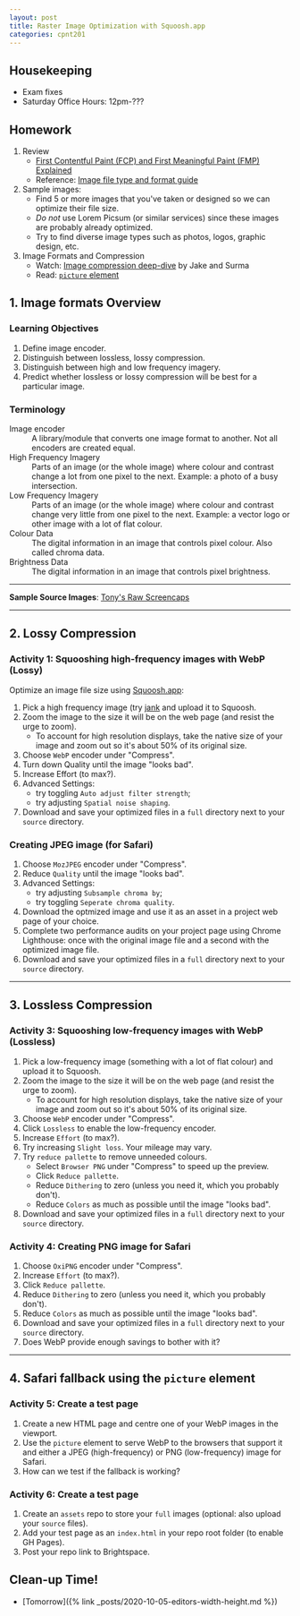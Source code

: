 ```yaml
---
layout: post
title: Raster Image Optimization with Squoosh.app
categories: cpnt201
---
```

## Housekeeping
- Exam fixes
- Saturday Office Hours: 12pm-???

## Homework
1. Review
    - [First Contentful Paint (FCP) and First Meaningful Paint (FMP) Explained](https://www.acmethemes.com/blog/first-contentful-paint-and-first-meaningful-paint/)
    - Reference: [Image file type and format guide](https://developer.mozilla.org/en-US/docs/Web/Media/Formats/Image_types)
2. Sample images: 
    - Find 5 or more images that you've taken or designed so we can optimize their file size. 
    - _Do not_ use Lorem Picsum (or similar services) since these images are probably already optimized.
    - Try to find diverse image types such as photos, logos, graphic design, etc.
3. Image Formats and Compression
    - Watch: [Image compression deep-dive](https://youtu.be/F1kYBnY6mwg) by Jake and Surma
    - Read: [`picture` element](https://developer.mozilla.org/en-US/docs/Web/HTML/Element/picture)

## 1. Image formats Overview
### Learning Objectives
1. Define image encoder.
2. Distinguish between lossless, lossy compression.
3. Distinguish between high and low frequency imagery.
4. Predict whether lossless or lossy compression will be best for a particular image.

### Terminology
<dl>
  <dt>Image encoder</dt>
  <dd>A library/module that converts one image format to another. Not all encoders are created equal.</dd>
  <dt>High Frequency Imagery</dt>
  <dd>Parts of an image (or the whole image) where colour and contrast change a lot from one pixel to the next. Example: a photo of a busy intersection.</dd>
  <dt>Low Frequency Imagery</dt>
  <dd>Parts of an image (or the whole image) where colour and contrast change very little from one pixel to the next. Example: a vector logo or other image with a lot of flat colour.</dd>
  <dt>Colour Data</dt>
  <dd>The digital information in an image that controls pixel colour. Also called chroma data.</dd>
  <dt>Brightness Data</dt>
  <dd>The digital information in an image that controls pixel brightness.</dd>
</dl>

---

**Sample Source Images**: [Tony's Raw Screencaps](https://github.com/sait-wbdv/assets/)

---

## 2. Lossy Compression
### Activity 1: Squooshing high-frequency images with WebP (Lossy)
Optimize an image file size using [Squoosh.app](https://squoosh.app/):
1. Pick a high frequency image (try [jank](https://github.com/sait-wbdv/assets/blob/main/images/source/jank.png) and upload it to Squoosh.
2. Zoom the image to the size it will be on the web page (and resist the urge to zoom).
    - To account for high resolution displays, take the native size of your image and zoom out so it's about 50% of its original size.
3. Choose `WebP` encoder under "Compress".
4. Turn down Quality until the image "looks bad".
5. Increase Effort (to max?).
6. Advanced Settings: 
    - try toggling `Auto adjust filter strength`;
    - try adjusting `Spatial noise shaping`.
7. Download and save your optimized files in a `full` directory next to your `source` directory.

### Creating JPEG image (for Safari)
1. Choose `MozJPEG` encoder under "Compress".
2. Reduce `Quality` until the image "looks bad".
3. Advanced Settings:
    - try adjusting `Subsample chroma by`;
    - try toggling `Seperate chroma quality`.
4. Download the optmized image and use it as an asset in a project web page of your choice.
5. Complete two performance audits on your project page using Chrome Lighthouse: once with the original image file and a second with the optimized image file.
6. Download and save your optimized files in a `full` directory next to your `source` directory.

---

## 3. Lossless Compression
### Activity 3: Squooshing low-frequency images with WebP (Lossless)
1. Pick a low-frequency image (something with a lot of flat colour) and upload it to Squoosh.
2. Zoom the image to the size it will be on the web page (and resist the urge to zoom).
    - To account for high resolution displays, take the native size of your image and zoom out so it's about 50% of its original size.
3. Choose `WebP` encoder under "Compress".
4. Click `Lossless` to enable the low-frequency encoder.
5. Increase `Effort` (to max?).
6. Try increasing `Slight loss`. Your mileage may vary.
7. Try `reduce pallette` to remove unneeded colours.
    - Select `Browser PNG` under "Compress" to speed up the preview.
    - Click `Reduce pallette`.
    - Reduce `Dithering` to zero (unless you need it, which you probably don't).
    - Reduce `Colors` as much as possible until the image "looks bad".
8. Download and save your optimized files in a `full` directory next to your `source` directory.

### Activity 4: Creating PNG image for Safari
1. Choose `OxiPNG` encoder under "Compress".
2. Increase `Effort` (to max?).
3. Click `Reduce pallette`.
4. Reduce `Dithering` to zero (unless you need it, which you probably don't).
5. Reduce `Colors` as much as possible until the image "looks bad".
6. Download and save your optimized files in a `full` directory next to your `source` directory.
7. Does WebP provide enough savings to bother with it?

---

## 4. Safari fallback using the `picture` element
### Activity 5: Create a test page
1. Create a new HTML page and centre one of your WebP images in the viewport.
2. Use the `picture` element to serve WebP to the browsers that support it and either a JPEG (high-frequency) or PNG (low-frequency) image for Safari.
3. How can we test if the fallback is working?

### Activity 6: Create a test page
1. Create an `assets` repo to store your `full` images (optional: also upload your `source` files).
2. Add your test page as an `index.html` in your repo root folder (to enable GH Pages).
3. Post your repo link to Brightspace.

## Clean-up Time!
- [Tomorrow]({% link _posts/2020-10-05-editors-width-height.md %})